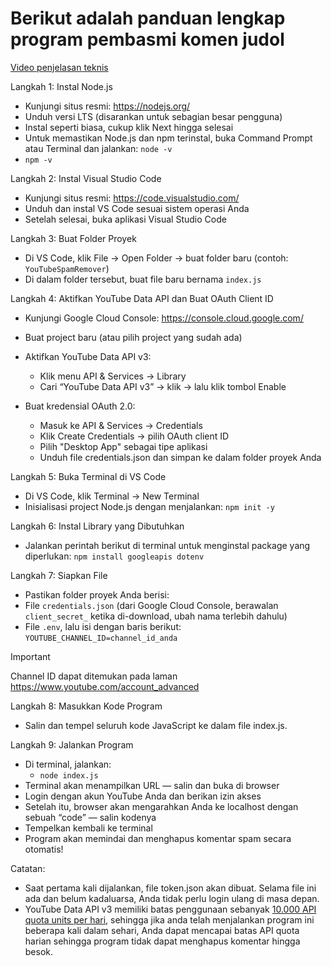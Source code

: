 <h1>Berikut adalah panduan lengkap program pembasmi komen judol</h1>

[Video penjelasan teknis](https://www.youtube.com/watch?v=xnltMa90-f8)

Langkah 1: Instal Node.js
- Kunjungi situs resmi: https://nodejs.org/
- Unduh versi LTS (disarankan untuk sebagian besar pengguna)
- Instal seperti biasa, cukup klik Next hingga selesai
- Untuk memastikan Node.js dan npm terinstal, buka Command Prompt atau Terminal dan jalankan: `node -v`
- `npm -v`

Langkah 2: Instal Visual Studio Code
- Kunjungi situs resmi: https://code.visualstudio.com/
- Unduh dan instal VS Code sesuai sistem operasi Anda
- Setelah selesai, buka aplikasi Visual Studio Code

Langkah 3: Buat Folder Proyek
- Di VS Code, klik File → Open Folder → buat folder baru (contoh: `YouTubeSpamRemover`)
- Di dalam folder tersebut, buat file baru bernama `index.js`

Langkah 4: Aktifkan YouTube Data API dan Buat OAuth Client ID
- Kunjungi Google Cloud Console: https://console.cloud.google.com/
- Buat project baru (atau pilih project yang sudah ada)

- Aktifkan YouTube Data API v3:
  - Klik menu API & Services → Library
  - Cari “YouTube Data API v3” → klik → lalu klik tombol Enable

- Buat kredensial OAuth 2.0:
  - Masuk ke API & Services → Credentials
  - Klik Create Credentials → pilih OAuth client ID
  - Pilih "Desktop App" sebagai tipe aplikasi
  - Unduh file credentials.json dan simpan ke dalam folder proyek Anda

Langkah 5: Buka Terminal di VS Code
- Di VS Code, klik Terminal → New Terminal
- Inisialisasi project Node.js dengan menjalankan: `npm init -y`

Langkah 6: Instal Library yang Dibutuhkan
- Jalankan perintah berikut di terminal untuk menginstal package yang diperlukan: `npm install googleapis dotenv`

Langkah 7: Siapkan File
- Pastikan folder proyek Anda berisi:
- File `credentials.json` (dari Google Cloud Console, berawalan `client_secret_` ketika di-download, ubah nama terlebih dahulu)
- File `.env`, lalu isi dengan baris berikut: `YOUTUBE_CHANNEL_ID=channel_id_anda`
> [!IMPORTANT]
> Channel ID dapat ditemukan pada laman https://www.youtube.com/account_advanced

Langkah 8: Masukkan Kode Program
- Salin dan tempel seluruh kode JavaScript ke dalam file index.js.

Langkah 9: Jalankan Program
- Di terminal, jalankan:
  - `node index.js`
- Terminal akan menampilkan URL — salin dan buka di browser
- Login dengan akun YouTube Anda dan berikan izin akses
- Setelah itu, browser akan mengarahkan Anda ke localhost dengan sebuah “code” — salin kodenya
- Tempelkan kembali ke terminal
- Program akan memindai dan menghapus komentar spam secara otomatis!

Catatan:
- Saat pertama kali dijalankan, file token.json akan dibuat. Selama file ini ada dan belum kadaluarsa, Anda tidak perlu login ulang di masa depan.
- YouTube Data API v3 memiliki batas penggunaan sebanyak [10.000 API quota units per hari](https://developers.google.com/youtube/v3/determine_quota_cost), sehingga jika anda telah menjalankan program ini beberapa kali dalam sehari, Anda dapat mencapai batas API quota harian sehingga program tidak dapat menghapus komentar hingga besok.

